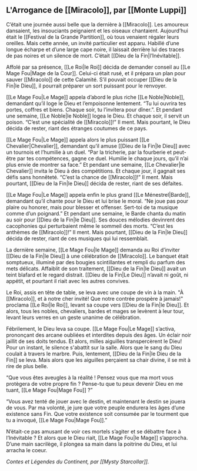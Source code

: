 ## __L'Arrogance de [[Miracolo]],  par [[Monte Luppi]]__

C’était une journée aussi belle que la dernière à [[Miracolo]]. Les amoureux dansaient, les insouciants peignaient et les oiseaux chantaient. Aujourd’hui était le [[Festival de la Grande Partition]], où tous venaient régaler leurs oreilles. Mais cette année, un invité particulier est apparu. Habillé d’une longue écharpe et d’une large cape noire, il laissait derrière lui des traces de pas noires et un silence de mort. C’était [[Dieu de la Fin|l’Inévitable]]. 

Affolé par sa présence, [[Le Roi|le Roi]] décida de demander conseil au [[Le Mage Fou|Mage de la Cour]]. Celui-ci était rusé, et il prépara un plan pour sauver [[Miracolo]] de cette Calamité. S’il pouvait occuper [[Dieu de la Fin|le Dieu]], il pourrait préparer un sort puissant pour le renvoyer.

[[Le Mage Fou|Le Mage]] appela d’abord le plus riche [[Le Noble|Noble]], demandant qu’il loge le Dieu et l’empoisonne lentement. “Tu lui ouvrira tes portes, coffres et biens. Chaque soir, tu l’invitera pour dîner.”. Et pendant une semaine, [[Le Noble|le Noble]] logea le Dieu. Et chaque soir, il servit un poison. “C’est une spécialité de [[Miracolo]]!” Il ment. Mais pourtant, le Dieu décida de rester, riant des étranges coutumes de ce pays. 

[[Le Mage Fou|Le Mage]] appela alors le plus puissant [[Le Chevalier|Chevalier]], demandant qu’il amuse [[Dieu de la Fin|le Dieu]] avec un tournois et l’humilie à un duel. “Par la tricherie, par la fourberie et peut-être par tes compétences, gagne ce duel. Humilie le chaque jours, qu’il n’ai plus envie de montrer sa face.” Et pendant une semaine, [[Le Chevalier|le Chevalier]] invita le Dieu à des compétitions. Et chaque jour, il gagnait ses défis sans honnêteté. “C’est la chance de [[Miracolo]]!” Il ment. Mais pourtant, [[Dieu de la Fin|le Dieu]] décida de rester, riant de ses défaites.

[[Le Mage Fou|Le Mage]] appela enfin le plus grand [[Le Ménestrel|Barde]], demandant qu’il chante pour le Dieu et lui brise le moral. “Ne joue pas pour plaire ou honorer, mais pour blesser et offenser. Sert-toi de ta musique comme d’un poignard.” Et pendant une semaine, le Barde chanta du matin au soir pour [[Dieu de la Fin|le Dieu]]. Ses douces mélodies devinrent des cacophonies qui perturbaient même le sommeil des morts. “C’est les anthèmes de [[Miracolo]]!” Il ment. Mais pourtant, [[Dieu de la Fin|le Dieu]] décida de rester, riant de ces musiques qui lui ressemblait.

La dernière semaine, [[Le Mage Fou|le Mage]] demanda au Roi d’inviter [[Dieu de la Fin|le Dieu]] à une célébration de [[Miracolo]]. Le banquet était somptueux, illuminé par des bougies scintillantes et rempli du parfum des mets délicats. Affaiblit de son traitement, [[Dieu de la Fin|le Dieu]] avait un teint blafard et le regard distrait. [[Dieu de la Fin|Le Dieu]] n’avait ni goût, ni appétit, et pourtant il riait avec les autres convives. 

Le Roi, assis en tête de table, se leva avec une coupe de vin à la main.
"À [[Miracolo]], et à notre cher invité! Que notre contrée prospère à jamais!" proclama [[Le Roi|le Roi]], levant sa coupe vers [[Dieu de la Fin|le Dieu]]. Et alors, tous les nobles, chevaliers, bardes et mages se levèrent à leur tour, levant leurs verres en un geste unanime de célébration.

Fébrilement, le Dieu leva sa coupe. [[Le Mage Fou|Le Mage]] s’activa, prononçant des arcane oubliées et interdites depuis des âges. Un éclair noir jaillit de ses doits tendus. Et alors, milles aiguilles transpercèrent le Dieu! 
Pour un instant, le silence s'abattit sur la salle. Alors que le sang du Dieu coulait à travers le marbre. Puis, lentement, [[Dieu de la Fin|le Dieu de la Fin]] se leva. Mais alors que les aiguilles perçaient sa chair divine, il se mit à rire de plus belle. 

“Que vous êtes aveugles à la réalité ! Pensez vous que ma mort vous protègera de votre propre fin ? Pense-tu que tu peux devenir Dieu en me tuant, [[Le Mage Fou|Mage Fou]] ?”

“Vous avez tenté de jouer avec le destin, et maintenant le destin se jouera de vous. Par ma volonté, je jure que votre peuple endurera les âges d’une existence sans Fin. Que votre existence soit consumée par le tourment que tu a invoqué, [[Le Mage Fou|Mage Fou]].”

N’était-ce pas amusant de voir ces mortels s’agiter et se débattre face à l’Inévitable ? 
Et alors que le Dieu riait, [[Le Mage Fou|le Mage]] s’approcha. D’une main sacrilège, il plongea sa main dans la poitrine du Dieu, et lui arracha le coeur.

*Contes et Légendes du Continent, par [[Mysty Starcollar]].*